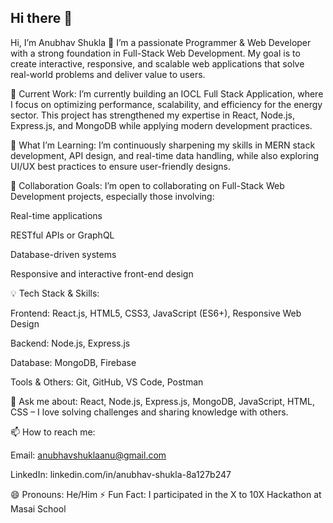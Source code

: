 
## Hi there 👋

Hi, I’m Anubhav Shukla 👋
I’m a passionate Programmer & Web Developer with a strong foundation in Full-Stack Web Development. My goal is to create interactive, responsive, and scalable web applications that solve real-world problems and deliver value to users.

🚀 Current Work:
I’m currently building an IOCL Full Stack Application, where I focus on optimizing performance, scalability, and efficiency for the energy sector. This project has strengthened my expertise in React, Node.js, Express.js, and MongoDB while applying modern development practices.

🌱 What I’m Learning:
I’m continuously sharpening my skills in MERN stack development, API design, and real-time data handling, while also exploring UI/UX best practices to ensure user-friendly designs.

🤝 Collaboration Goals:
I’m open to collaborating on Full-Stack Web Development projects, especially those involving:

Real-time applications

RESTful APIs or GraphQL

Database-driven systems

Responsive and interactive front-end design

💡 Tech Stack & Skills:

Frontend: React.js, HTML5, CSS3, JavaScript (ES6+), Responsive Web Design

Backend: Node.js, Express.js

Database: MongoDB, Firebase

Tools & Others: Git, GitHub, VS Code, Postman

💬 Ask me about: React, Node.js, Express.js, MongoDB, JavaScript, HTML, CSS – I love solving challenges and sharing knowledge with others.

📫 How to reach me:

Email: anubhavshuklaanu@gmail.com

LinkedIn: linkedin.com/in/anubhav-shukla-8a127b247

😄 Pronouns: He/Him
⚡ Fun Fact: I participated in the X to 10X Hackathon at Masai School
